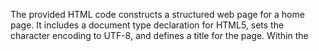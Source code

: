 The provided HTML code constructs a structured web page for a home page. It includes a document type declaration for HTML5, sets the character encoding to UTF-8, and defines a title for the page. Within the <style> section, it styles various elements such as the body, banner, unordered list, list items, and anchor links using CSS for visual presentation. The <body> section contains a banner with the title "HOME PAGE" and an unordered list of navigation items, each linked to specific sections of the page. 
